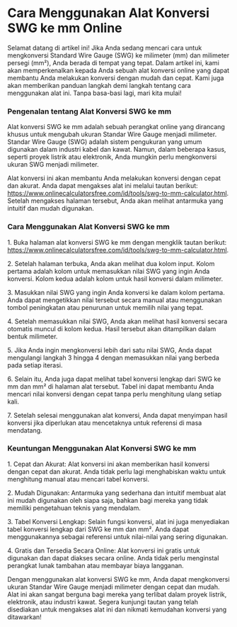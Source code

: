 Cara Menggunakan Alat Konversi SWG ke mm Online
===============================================

Selamat datang di artikel ini! Jika Anda sedang mencari cara untuk mengkonversi Standard Wire Gauge (SWG) ke milimeter (mm) dan milimeter persegi (mm²), Anda berada di tempat yang tepat. Dalam artikel ini, kami akan memperkenalkan kepada Anda sebuah alat konversi online yang dapat membantu Anda melakukan konversi dengan mudah dan cepat. Kami juga akan memberikan panduan langkah demi langkah tentang cara menggunakan alat ini. Tanpa basa-basi lagi, mari kita mulai!

### Pengenalan tentang Alat Konversi SWG ke mm

Alat konversi SWG ke mm adalah sebuah perangkat online yang dirancang khusus untuk mengubah ukuran Standar Wire Gauge menjadi milimeter. Standar Wire Gauge (SWG) adalah sistem pengukuran yang umum digunakan dalam industri kabel dan kawat. Namun, dalam beberapa kasus, seperti proyek listrik atau elektronik, Anda mungkin perlu mengkonversi ukuran SWG menjadi milimeter.

Alat konversi ini akan membantu Anda melakukan konversi dengan cepat dan akurat. Anda dapat mengakses alat ini melalui tautan berikut: <https://www.onlinecalculatorsfree.com/id/tools/swg-to-mm-calculator.html>. Setelah mengakses halaman tersebut, Anda akan melihat antarmuka yang intuitif dan mudah digunakan.

### Cara Menggunakan Alat Konversi SWG ke mm

1\. Buka halaman alat konversi SWG ke mm dengan mengklik tautan berikut: <https://www.onlinecalculatorsfree.com/id/tools/swg-to-mm-calculator.html>.

2\. Setelah halaman terbuka, Anda akan melihat dua kolom input. Kolom pertama adalah kolom untuk memasukkan nilai SWG yang ingin Anda konversi. Kolom kedua adalah kolom untuk hasil konversi dalam milimeter.

3\. Masukkan nilai SWG yang ingin Anda konversi ke dalam kolom pertama. Anda dapat mengetikkan nilai tersebut secara manual atau menggunakan tombol peningkatan atau penurunan untuk memilih nilai yang tepat.

4\. Setelah memasukkan nilai SWG, Anda akan melihat hasil konversi secara otomatis muncul di kolom kedua. Hasil tersebut akan ditampilkan dalam bentuk milimeter.

5\. Jika Anda ingin mengkonversi lebih dari satu nilai SWG, Anda dapat mengulangi langkah 3 hingga 4 dengan memasukkan nilai yang berbeda pada setiap iterasi.

6\. Selain itu, Anda juga dapat melihat tabel konversi lengkap dari SWG ke mm dan mm² di halaman alat tersebut. Tabel ini dapat membantu Anda mencari nilai konversi dengan cepat tanpa perlu menghitung ulang setiap kali.

7\. Setelah selesai menggunakan alat konversi, Anda dapat menyimpan hasil konversi jika diperlukan atau mencetaknya untuk referensi di masa mendatang.

### Keuntungan Menggunakan Alat Konversi SWG ke mm

1\. Cepat dan Akurat: Alat konversi ini akan memberikan hasil konversi dengan cepat dan akurat. Anda tidak perlu lagi menghabiskan waktu untuk menghitung manual atau mencari tabel konversi.

2\. Mudah Digunakan: Antarmuka yang sederhana dan intuitif membuat alat ini mudah digunakan oleh siapa saja, bahkan bagi mereka yang tidak memiliki pengetahuan teknis yang mendalam.

3\. Tabel Konversi Lengkap: Selain fungsi konversi, alat ini juga menyediakan tabel konversi lengkap dari SWG ke mm dan mm². Anda dapat menggunakannya sebagai referensi untuk nilai-nilai yang sering digunakan.

4\. Gratis dan Tersedia Secara Online: Alat konversi ini gratis untuk digunakan dan dapat diakses secara online. Anda tidak perlu menginstal perangkat lunak tambahan atau membayar biaya langganan.

Dengan menggunakan alat konversi SWG ke mm, Anda dapat mengkonversi ukuran Standar Wire Gauge menjadi milimeter dengan cepat dan mudah. Alat ini akan sangat berguna bagi mereka yang terlibat dalam proyek listrik, elektronik, atau industri kawat. Segera kunjungi tautan yang telah disediakan untuk mengakses alat ini dan nikmati kemudahan konversi yang ditawarkan!